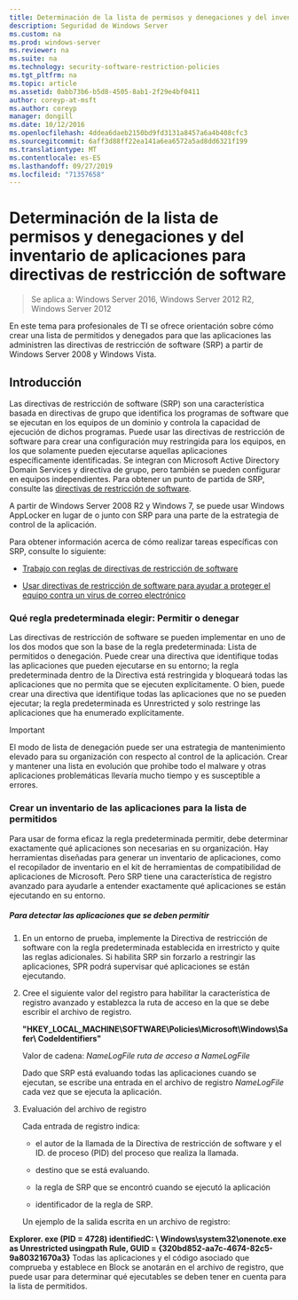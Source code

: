 ```yaml
---
title: Determinación de la lista de permisos y denegaciones y del inventario de aplicaciones para directivas de restricción de software
description: Seguridad de Windows Server
ms.custom: na
ms.prod: windows-server
ms.reviewer: na
ms.suite: na
ms.technology: security-software-restriction-policies
ms.tgt_pltfrm: na
ms.topic: article
ms.assetid: 0abb73b6-b5d8-4505-8ab1-2f29e4bf0411
author: coreyp-at-msft
ms.author: coreyp
manager: dongill
ms.date: 10/12/2016
ms.openlocfilehash: 4ddea6daeb2150bd9fd3131a8457a6a4b408cfc3
ms.sourcegitcommit: 6aff3d88ff22ea141a6ea6572a5ad8dd6321f199
ms.translationtype: MT
ms.contentlocale: es-ES
ms.lasthandoff: 09/27/2019
ms.locfileid: "71357658"
---
```

# <a name="determine-allow-deny-list-and-application-inventory-for-software-restriction-policies"></a>Determinación de la lista de permisos y denegaciones y del inventario de aplicaciones para directivas de restricción de software

>Se aplica a: Windows Server 2016, Windows Server 2012 R2, Windows Server 2012

En este tema para profesionales de TI se ofrece orientación sobre cómo crear una lista de permitidos y denegados para que las aplicaciones las administren las directivas de restricción de software (SRP) a partir de Windows Server 2008 y Windows Vista.

## <a name="introduction"></a>Introducción
Las directivas de restricción de software (SRP) son una característica basada en directivas de grupo que identifica los programas de software que se ejecutan en los equipos de un dominio y controla la capacidad de ejecución de dichos programas. Puede usar las directivas de restricción de software para crear una configuración muy restringida para los equipos, en los que solamente pueden ejecutarse aquellas aplicaciones específicamente identificadas. Se integran con Microsoft Active Directory Domain Services y directiva de grupo, pero también se pueden configurar en equipos independientes. Para obtener un punto de partida de SRP, consulte las [directivas de restricción de software](software-restriction-policies.md).

A partir de Windows Server 2008 R2 y Windows 7, se puede usar Windows AppLocker en lugar de o junto con SRP para una parte de la estrategia de control de la aplicación.

Para obtener información acerca de cómo realizar tareas específicas con SRP, consulte lo siguiente:

-   [Trabajo con reglas de directivas de restricción de software](work-with-software-restriction-policies-rules.md)

-   [Usar directivas de restricción de software para ayudar a proteger el equipo contra un virus de correo electrónico](use-software-restriction-policies-to-help-protect-your-computer-against-an-email-virus.md)

### <a name="what-default-rule-to-choose-allow-or-deny"></a>Qué regla predeterminada elegir: Permitir o denegar
Las directivas de restricción de software se pueden implementar en uno de los dos modos que son la base de la regla predeterminada: Lista de permitidos o denegación. Puede crear una directiva que identifique todas las aplicaciones que pueden ejecutarse en su entorno; la regla predeterminada dentro de la Directiva está restringida y bloqueará todas las aplicaciones que no permita que se ejecuten explícitamente. O bien, puede crear una directiva que identifique todas las aplicaciones que no se pueden ejecutar; la regla predeterminada es Unrestricted y solo restringe las aplicaciones que ha enumerado explícitamente.

> [!IMPORTANT]
> El modo de lista de denegación puede ser una estrategia de mantenimiento elevado para su organización con respecto al control de la aplicación. Crear y mantener una lista en evolución que prohibe todo el malware y otras aplicaciones problemáticas llevaría mucho tiempo y es susceptible a errores.

### <a name="create-an-inventory-of-your-applications-for-the-allow-list"></a>Crear un inventario de las aplicaciones para la lista de permitidos
Para usar de forma eficaz la regla predeterminada permitir, debe determinar exactamente qué aplicaciones son necesarias en su organización. Hay herramientas diseñadas para generar un inventario de aplicaciones, como el recopilador de inventario en el kit de herramientas de compatibilidad de aplicaciones de Microsoft. Pero SRP tiene una característica de registro avanzado para ayudarle a entender exactamente qué aplicaciones se están ejecutando en su entorno.

##### <a name="to-discover-which-applications-to-allow"></a>Para detectar las aplicaciones que se deben permitir

1.  En un entorno de prueba, implemente la Directiva de restricción de software con la regla predeterminada establecida en irrestricto y quite las reglas adicionales. Si habilita SRP sin forzarlo a restringir las aplicaciones, SPR podrá supervisar qué aplicaciones se están ejecutando.

2.  Cree el siguiente valor del registro para habilitar la característica de registro avanzado y establezca la ruta de acceso en la que se debe escribir el archivo de registro.

    **"HKEY_LOCAL_MACHINE\SOFTWARE\Policies\Microsoft\Windows\Safer\ CodeIdentifiers"**

    Valor de cadena: *NameLogFile ruta de acceso a NameLogFile*

    Dado que SRP está evaluando todas las aplicaciones cuando se ejecutan, se escribe una entrada en el archivo de registro *NameLogFile* cada vez que se ejecuta la aplicación.

3.  Evaluación del archivo de registro

    Cada entrada de registro indica:

    -   el autor de la llamada de la Directiva de restricción de software y el ID. de proceso (PID) del proceso que realiza la llamada.

    -   destino que se está evaluando.

    -   la regla de SRP que se encontró cuando se ejecutó la aplicación

    -   identificador de la regla de SRP.

    Un ejemplo de la salida escrita en un archivo de registro:

**Explorer. exe (PID = 4728) identifiedC: \ Windows\system32\onenote.exe as Unrestricted usingpath Rule, GUID = {320bd852-aa7c-4674-82c5-9a80321670a3}**    Todas las aplicaciones y el código asociado que comprueba y establece en Block se anotarán en el archivo de registro, que puede usar para determinar qué ejecutables se deben tener en cuenta para la lista de permitidos.


